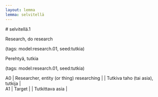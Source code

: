 ```yaml
---
layout: lemma
lemma: selvitellä
---
```


<div class="sense">
# <span class="sensename">selvitellä.1</span>

<span class="description">Research, do research</span>

(tags: model:research.01, seed:tutkia)

<span class="description">Perehtyä, tutkia</span>

(tags: model:research.01, seed:tutkia)

A0 | Researcher, entity (or thing) researching |   | Tutkiva taho (tai asia), tutkija |  
A1 | Target |   | Tutkittava asia |  

</div>

